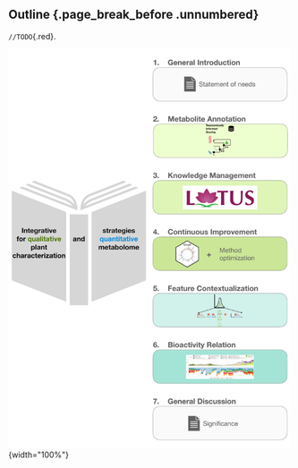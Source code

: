 ## Outline {.page_break_before .unnumbered}

`//TODO`{.red}.

![](images/thesis-graphical-abstract.svg "graphical-abstract"){width="100%"}
